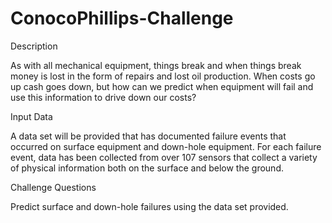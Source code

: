 # ConocoPhillips-Challenge
Description

As with all mechanical equipment, things break and when things break money is lost in the form of repairs and lost oil production. 
When costs go up cash goes down, but how can we predict when equipment will fail and use this information to drive down our costs?

Input Data

A data set will be provided that has documented failure events that occurred on surface equipment and down-hole equipment. For each failure event, data has been collected from over 107 sensors that collect a variety of physical information both on the surface and below the ground.

Challenge Questions

Predict surface and down-hole failures using the data set provided.
